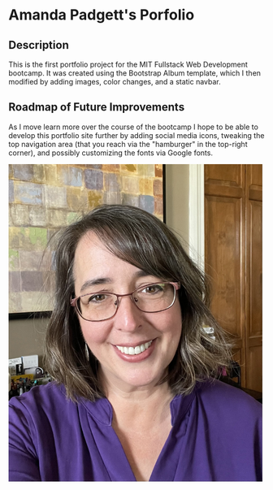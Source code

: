 # Amanda Padgett's Porfolio

## Description

This is the first portfolio project for the MIT Fullstack Web Development bootcamp. It was created using the Bootstrap Album template, which I then modified by adding images, color changes, and a static navbar.

## Roadmap of Future Improvements

As I move learn more over the course of the bootcamp I hope to be able to develop this portfolio site further by adding social media icons, tweaking the top navigation area (that you reach via the "hamburger" in the top-right corner), and possibly customizing the fonts via Google fonts.

<img src="https://github.com/amandapadgett/Portfolio/blob/main/images/IMG_3226.jpeg" width="500">
